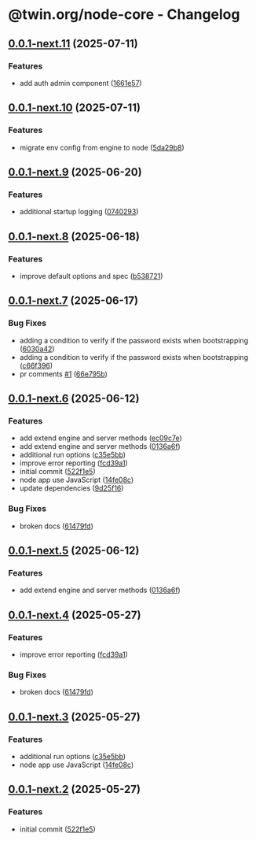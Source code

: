 # @twin.org/node-core - Changelog

## [0.0.1-next.11](https://github.com/twinfoundation/node/compare/node-core-v0.0.1-next.10...node-core-v0.0.1-next.11) (2025-07-11)


### Features

* add auth admin component ([1661e57](https://github.com/twinfoundation/node/commit/1661e57a699d5cf9ebde333e3cbc3aaea89d7c9c))

## [0.0.1-next.10](https://github.com/twinfoundation/node/compare/node-core-v0.0.1-next.9...node-core-v0.0.1-next.10) (2025-07-11)


### Features

* migrate env config from engine to node ([5da29b8](https://github.com/twinfoundation/node/commit/5da29b8d714495308320d237a68e84355bba2b47))

## [0.0.1-next.9](https://github.com/twinfoundation/node/compare/node-core-v0.0.1-next.8...node-core-v0.0.1-next.9) (2025-06-20)


### Features

* additional startup logging ([0740293](https://github.com/twinfoundation/node/commit/0740293b366032f2907046603abf587c9c324aff))

## [0.0.1-next.8](https://github.com/twinfoundation/node/compare/node-core-v0.0.1-next.7...node-core-v0.0.1-next.8) (2025-06-18)


### Features

* improve default options and spec ([b538721](https://github.com/twinfoundation/node/commit/b538721902e7f65021d2715148ba59409ccce035))

## [0.0.1-next.7](https://github.com/twinfoundation/node/compare/node-core-v0.0.1-next.6...node-core-v0.0.1-next.7) (2025-06-17)


### Bug Fixes

* adding a condition to verify if the password exists when bootstrapping ([6030a42](https://github.com/twinfoundation/node/commit/6030a42bdaf581678d96932fd0b809396bf7b8b0))
* adding a condition to verify if the password exists when bootstrapping ([c66f396](https://github.com/twinfoundation/node/commit/c66f396717394161a7647d1f08b3d87729d96e96))
* pr comments [#1](https://github.com/twinfoundation/node/issues/1) ([66e795b](https://github.com/twinfoundation/node/commit/66e795b16c372ab131ec1de30085aee90e4dbbd0))

## [0.0.1-next.6](https://github.com/twinfoundation/node/compare/node-core-v0.0.1-next.5...node-core-v0.0.1-next.6) (2025-06-12)

### Features

- add extend engine and server methods ([ec09c7e](https://github.com/twinfoundation/node/commit/ec09c7eb882d9f5797f2fd372e96cad1a3716f59))
- add extend engine and server methods ([0136a6f](https://github.com/twinfoundation/node/commit/0136a6f3f4e1a82b1427ee9618b8a17c79bc7fda))
- additional run options ([c35e5bb](https://github.com/twinfoundation/node/commit/c35e5bbb8a80fe6a36628d41f64585b3723d9ad7))
- improve error reporting ([fcd39a1](https://github.com/twinfoundation/node/commit/fcd39a18da2a6ce33965a99ca5f2f36f4aba712f))
- initial commit ([522f1e5](https://github.com/twinfoundation/node/commit/522f1e515348f9b1dd1eeb3170b1249e2b0b5371))
- node app use JavaScript ([14fe08c](https://github.com/twinfoundation/node/commit/14fe08cb760dd885a5dac9056a4d5dbc3d61df64))
- update dependencies ([9d25f16](https://github.com/twinfoundation/node/commit/9d25f16f1d554cd38f3bec28fdf7f8fff892ceaf))

### Bug Fixes

- broken docs ([61479fd](https://github.com/twinfoundation/node/commit/61479fd618f766d22c5aafec5277e1a89e22b453))

## [0.0.1-next.5](https://github.com/twinfoundation/node/compare/node-core-v0.0.1-next.4...node-core-v0.0.1-next.5) (2025-06-12)

### Features

- add extend engine and server methods ([0136a6f](https://github.com/twinfoundation/node/commit/0136a6f3f4e1a82b1427ee9618b8a17c79bc7fda))

## [0.0.1-next.4](https://github.com/twinfoundation/node/compare/node-core-v0.0.1-next.3...node-core-v0.0.1-next.4) (2025-05-27)

### Features

- improve error reporting ([fcd39a1](https://github.com/twinfoundation/node/commit/fcd39a18da2a6ce33965a99ca5f2f36f4aba712f))

### Bug Fixes

- broken docs ([61479fd](https://github.com/twinfoundation/node/commit/61479fd618f766d22c5aafec5277e1a89e22b453))

## [0.0.1-next.3](https://github.com/twinfoundation/node/compare/node-core-v0.0.1-next.2...node-core-v0.0.1-next.3) (2025-05-27)

### Features

- additional run options ([c35e5bb](https://github.com/twinfoundation/node/commit/c35e5bbb8a80fe6a36628d41f64585b3723d9ad7))
- node app use JavaScript ([14fe08c](https://github.com/twinfoundation/node/commit/14fe08cb760dd885a5dac9056a4d5dbc3d61df64))

## [0.0.1-next.2](https://github.com/twinfoundation/node/compare/node-core-v0.0.1-next.1...node-core-v0.0.1-next.2) (2025-05-27)

### Features

- initial commit ([522f1e5](https://github.com/twinfoundation/node/commit/522f1e515348f9b1dd1eeb3170b1249e2b0b5371))
